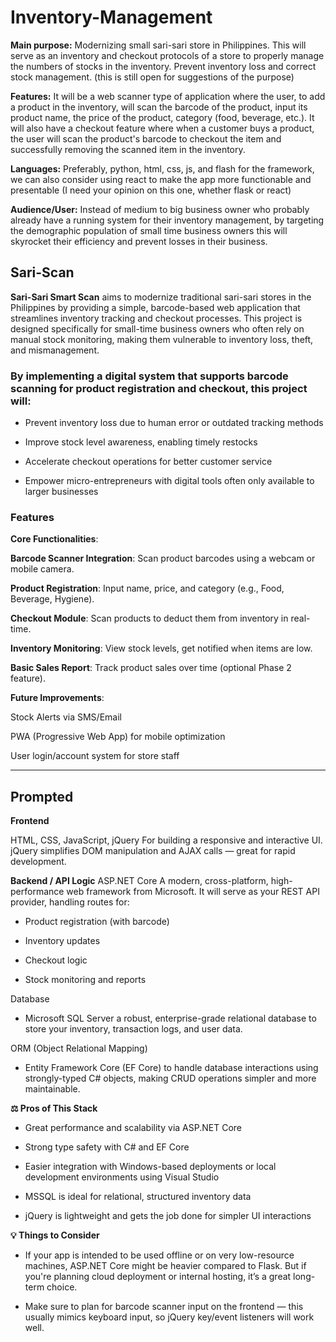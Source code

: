 # Inventory-Management

**Main purpose:** Modernizing small sari-sari store in Philippines. This will serve as an inventory and checkout protocols of a store to properly manage the numbers of stocks in the inventory. Prevent inventory loss and correct stock management. (this is still open for suggestions of the purpose)

**Features:** It will be a web scanner type of application where the user, to add a product in the inventory, will scan the barcode of the product, input its product name, the price of the product, category (food, beverage, etc.). It will also have a checkout feature where when a customer buys a product, the user will scan the product's barcode to checkout the item and successfully removing the scanned item in the inventory.

**Languages:** Preferably, python, html, css, js, and flash for the framework, we can also consider using react to make the app more functionable and presentable (I need your opinion on this one, whether flask or react)

**Audience/User:** Instead of medium to big business owner who probably already have a running system for their inventory management, by targeting the demographic population of small time business owners this will skyrocket their efficiency and prevent losses in their business. 

## Sari-Scan 

**Sari-Sari Smart Scan** aims to modernize traditional sari-sari stores in the Philippines by providing a simple, barcode-based web application that streamlines inventory tracking and checkout processes. This project is designed specifically for small-time business owners who often rely on manual stock monitoring, making them vulnerable to inventory loss, theft, and mismanagement.

### By implementing a digital system that supports barcode scanning for product registration and checkout, this project will:

- Prevent inventory loss due to human error or outdated tracking methods

- Improve stock level awareness, enabling timely restocks

- Accelerate checkout operations for better customer service

- Empower micro-entrepreneurs with digital tools often only available to larger businesses

### Features
**Core Functionalities**:

**Barcode Scanner Integration**: Scan product barcodes using a webcam or mobile camera.

**Product Registration**: Input name, price, and category (e.g., Food, Beverage, Hygiene).

**Checkout Module**: Scan products to deduct them from inventory in real-time.

**Inventory Monitoring**: View stock levels, get notified when items are low.

**Basic Sales Report**: Track product sales over time (optional Phase 2 feature).

**Future Improvements**:

Stock Alerts via SMS/Email

PWA (Progressive Web App) for mobile optimization

User login/account system for store staff



---
## Prompted

**Frontend**

HTML, CSS, JavaScript, jQuery
For building a responsive and interactive UI. jQuery simplifies DOM manipulation and AJAX calls — great for rapid development.

**Backend / API Logic**
ASP.NET Core
A modern, cross-platform, high-performance web framework from Microsoft. It will serve as your REST API provider, handling routes for:

- Product registration (with barcode)

- Inventory updates

- Checkout logic

- Stock monitoring and reports

Database
- Microsoft SQL Server a robust, enterprise-grade relational database to store your inventory, transaction logs, and user data.

ORM (Object Relational Mapping)
- Entity Framework Core (EF Core) to handle database interactions using strongly-typed C# objects, making CRUD operations simpler and more maintainable.

**⚖️ Pros of This Stack**
- Great performance and scalability via ASP.NET Core

- Strong type safety with C# and EF Core

- Easier integration with Windows-based deployments or local development environments using Visual Studio

- MSSQL is ideal for relational, structured inventory data

- jQuery is lightweight and gets the job done for simpler UI interactions

**💡 Things to Consider**
- If your app is intended to be used offline or on very low-resource machines, ASP.NET Core might be heavier compared to Flask. But if you're planning cloud deployment or internal hosting, it’s a great long-term choice.

- Make sure to plan for barcode scanner input on the frontend — this usually mimics keyboard input, so jQuery key/event listeners will work well.



